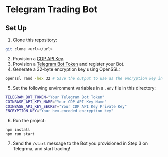 # Telegram Trading Bot

## Set Up

1. Clone this repository:

```bash
git clone <url></url>
```

2. Provision a [CDP API Key](https://docs.cdp.coinbase.com/developer-platform/docs/cdp-keys).
3. Provision a [Telegram Bot Token](https://core.telegram.org/bots/tutorial) and register your Bot.
4. Generate a 32-byte encryption key using OpenSSL:

```bash
openssl rand -hex 32 # Save the output to use as the encryption key in Step 5.
```

5. Set the following environment variables in a `.env` file in this directory:

```bash
TELEGRAM_BOT_TOKEN="Your Telegram Bot Token"
COINBASE_API_KEY_NAME="Your CDP API Key Name"
COINBASE_API_KEY_SECRET="Your CDP API Key Private Key"
ENCRYPTION_KEY="Your hex-encoded encryption key"
```

6. Run the project:

```
npm install
npm run start
```

7. Send the `/start` message to the Bot you provisioned in Step 3 on Telegrma, and start trading!
